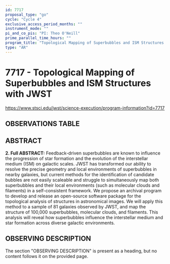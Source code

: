 ```yaml
---
id: 7717
proposal_type: "go"
cycle: "Cycle 4"
exclusive_access_period_months: ""
instrument_mode: ""
pi_and_co_pis: "PI: Theo O'Neill"
prime_parallel_time_hours: ""
program_title: "Topological Mapping of Superbubbles and ISM Structures with JWST"
type: "AR"
---
```

# 7717 - Topological Mapping of Superbubbles and ISM Structures with JWST
https://www.stsci.edu/jwst/science-execution/program-information?id=7717
## OBSERVATIONS TABLE
## ABSTRACT

**2. Full ABSTRACT:**
Feedback-driven superbubbles are known to influence the progression of star formation and the evolution of the interstellar medium (ISM) on galactic scales. JWST has transformed our ability to resolve the precise geometry and local environments of superbubbles in nearby galaxies, but current methods for the identification of candidate bubbles are not easily scaleable and struggle to simultaneously map both superbubbles and their local environments (such as molecular clouds and filaments) in a self-consistent framework. We propose an archival program to develop and release an open-source software package for the topological analysis of structures in astronomical images. We will apply this method to a sample of 81 galaxies observed by JWST, and map the structure of 100,000 superbubbles, molecular clouds, and filaments. This analysis will reveal how superbubbles influence the interstellar medium and star formation across diverse galactic environments.

## OBSERVING DESCRIPTION
The section "OBSERVING DESCRIPTION" is present as a heading, but no content follows it on the provided page.